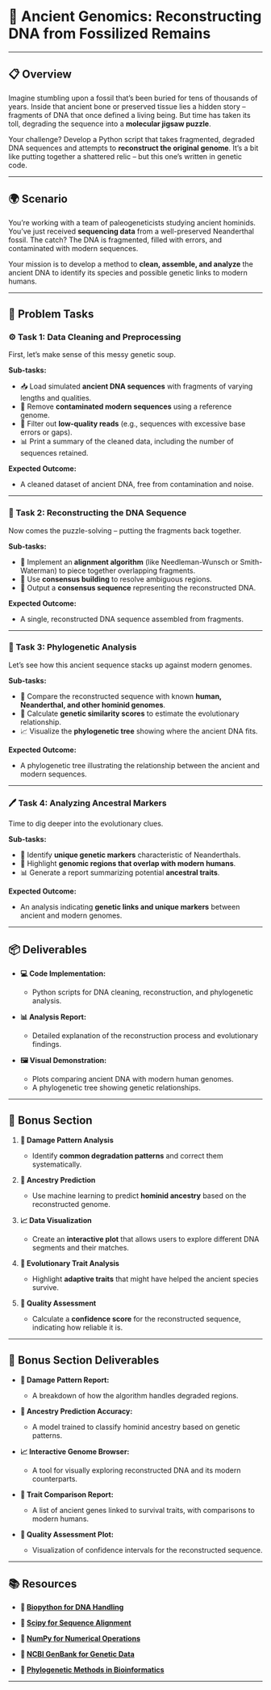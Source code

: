 # 🦴 Ancient Genomics: Reconstructing DNA from Fossilized Remains

---

## 📋 Overview
Imagine stumbling upon a fossil that’s been buried for tens of thousands of years. Inside that ancient bone or preserved tissue lies a hidden story – fragments of DNA that once defined a living being. But time has taken its toll, degrading the sequence into a **molecular jigsaw puzzle**. 

Your challenge? Develop a Python script that takes fragmented, degraded DNA sequences and attempts to **reconstruct the original genome**. It’s a bit like putting together a shattered relic – but this one’s written in genetic code. 

---

## 🌍 Scenario
You’re working with a team of paleogeneticists studying ancient hominids. You’ve just received **sequencing data** from a well-preserved Neanderthal fossil. The catch? The DNA is fragmented, filled with errors, and contaminated with modern sequences. 

Your mission is to develop a method to **clean, assemble, and analyze** the ancient DNA to identify its species and possible genetic links to modern humans. 

---

## 📝 Problem Tasks

### ⚙️ Task 1: Data Cleaning and Preprocessing
First, let’s make sense of this messy genetic soup.

**Sub-tasks:**
- 📥 Load simulated **ancient DNA sequences** with fragments of varying lengths and qualities.  
- 🧬 Remove **contaminated modern sequences** using a reference genome.  
- 📝 Filter out **low-quality reads** (e.g., sequences with excessive base errors or gaps).  
- 📊 Print a summary of the cleaned data, including the number of sequences retained.  

**Expected Outcome:**
- A cleaned dataset of ancient DNA, free from contamination and noise.  

---

### 🔬 Task 2: Reconstructing the DNA Sequence
Now comes the puzzle-solving – putting the fragments back together.

**Sub-tasks:**
- 🧩 Implement an **alignment algorithm** (like Needleman-Wunsch or Smith-Waterman) to piece together overlapping fragments.  
- 🔄 Use **consensus building** to resolve ambiguous regions.  
- 📝 Output a **consensus sequence** representing the reconstructed DNA.  

**Expected Outcome:**
- A single, reconstructed DNA sequence assembled from fragments.  

---

### 🔧 Task 3: Phylogenetic Analysis
Let’s see how this ancient sequence stacks up against modern genomes.

**Sub-tasks:**
- 🌳 Compare the reconstructed sequence with known **human, Neanderthal, and other hominid genomes**.  
- 🧠 Calculate **genetic similarity scores** to estimate the evolutionary relationship.  
- 📈 Visualize the **phylogenetic tree** showing where the ancient DNA fits.  

**Expected Outcome:**
- A phylogenetic tree illustrating the relationship between the ancient and modern sequences.  

---

### 🖊️ Task 4: Analyzing Ancestral Markers
Time to dig deeper into the evolutionary clues.

**Sub-tasks:**
- 🧬 Identify **unique genetic markers** characteristic of Neanderthals.  
- 🧠 Highlight **genomic regions that overlap with modern humans**.  
- 📊 Generate a report summarizing potential **ancestral traits**.  

**Expected Outcome:**
- An analysis indicating **genetic links and unique markers** between ancient and modern genomes.  

---

## 📦 Deliverables
- **💻 Code Implementation:**
  - Python scripts for DNA cleaning, reconstruction, and phylogenetic analysis.  

- **📊 Analysis Report:**
  - Detailed explanation of the reconstruction process and evolutionary findings.  

- **🖼️ Visual Demonstration:**
  - Plots comparing ancient DNA with modern human genomes.  
  - A phylogenetic tree showing genetic relationships.  

---

## 🎁 Bonus Section
1. **🔄 Damage Pattern Analysis**
   - Identify **common degradation patterns** and correct them systematically.  

2. **🧠 Ancestry Prediction**
   - Use machine learning to predict **hominid ancestry** based on the reconstructed genome.  

3. **📈 Data Visualization**
   - Create an **interactive plot** that allows users to explore different DNA segments and their matches.  

4. **🌱 Evolutionary Trait Analysis**
   - Highlight **adaptive traits** that might have helped the ancient species survive.  

5. **📐 Quality Assessment**
   - Calculate a **confidence score** for the reconstructed sequence, indicating how reliable it is.  

---

## 🏅 Bonus Section Deliverables
- **🔄 Damage Pattern Report:**
  - A breakdown of how the algorithm handles degraded regions.  

- **🧠 Ancestry Prediction Accuracy:**
  - A model trained to classify hominid ancestry based on genetic patterns.  

- **📈 Interactive Genome Browser:**
  - A tool for visually exploring reconstructed DNA and its modern counterparts.  

- **🌱 Trait Comparison Report:**
  - A list of ancient genes linked to survival traits, with comparisons to modern humans.  

- **📐 Quality Assessment Plot:**
  - Visualization of confidence intervals for the reconstructed sequence.  

---

## 📚 Resources

- **🔗 [Biopython for DNA Handling](https://biopython.org/)**  

- **🔗 [Scipy for Sequence Alignment](https://www.scipy.org/)**  

- **🔗 [NumPy for Numerical Operations](https://numpy.org/)**  

- **🔗 [NCBI GenBank for Genetic Data](https://www.ncbi.nlm.nih.gov/)**  

- **🔗 [Phylogenetic Methods in Bioinformatics](https://academic.oup.com/)**

---
